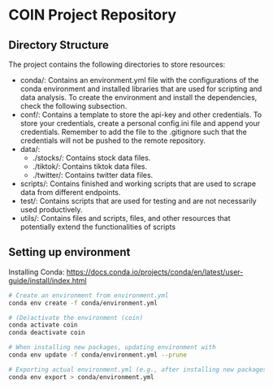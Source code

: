 # COIN Project Repository

## Directory Structure
The project contains the following directories to store resources:
- conda/: Contains an environment.yml file with the configurations of the conda environment and installed libraries that 
are used for scripting and data analysis. To create the environment and install the dependencies, check the following 
subsection.
- conf/: Contains a template to store the api-key and other credentials. To store your credentials, create a personal
config.ini file and append your credentials. Remember to add the file to the .gitignore such that the credentials will
not be pushed to the remote repository.
- data/:
  - ./stocks/: Contains stock data files.
  - ./tiktok/: Contains tiktok data files.
  - ./twitter/: Contains twitter data files. 
- scripts/: Contains finished and working scripts that are used to scrape data from different endpoints. 
- test/: Contains scripts that are used for testing and are not necessarily used productively.
- utils/: Contains files and scripts, files, and other resources that potentially extend the functionalities of scripts 

## Setting up environment
Installing Conda: https://docs.conda.io/projects/conda/en/latest/user-guide/install/index.html
```bash
# Create an environment from environment.yml
conda env create -f conda/environment.yml

# (De)activate the environment (coin)
conda activate coin
conda deactivate coin

# When installing new packages, updating environment with
conda env update -f conda/environment.yml --prune

# Exporting actual environment.yml (e.g., after installing new packages)
conda env export > conda/environment.yml
```
